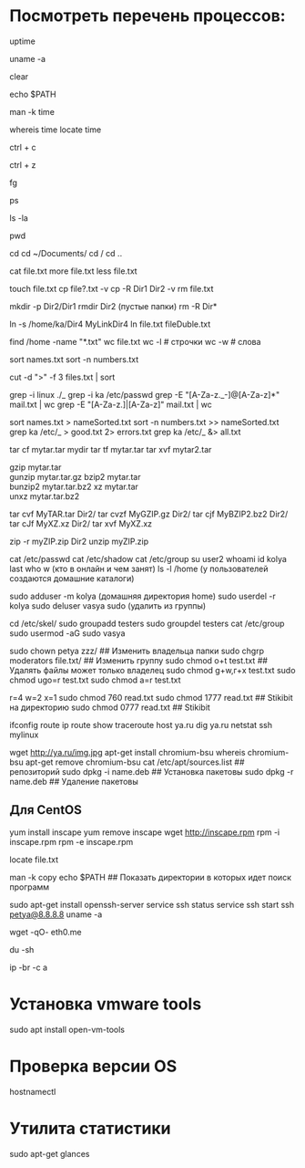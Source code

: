 # Посмотреть перечень процессов:

<!-- Посмотреть время и сколько включен ПК -->

uptime

<!-- Посмотреть систему -->

uname -a

<!-- Очистить терминал -->

clear

<!-- Ищет команды в пути -->

echo $PATH

<!-- Если не знаешь команду то помошник -->

man -k time

<!-- Узнать где лежит програмка -->

whereis time
locate time

<!-- Закрыть процесс -->

ctrl + c

<!-- Выйти но процесс будет идти -->

ctrl + z

<!-- Отобразить процесс, который идет на фоне -->

fg

<!-- Посмотреть запущенный процессы от пользователя -->

ps

<!-- показыть скрытые файлы -->

ls -la

<!-- показыть в какой я директории -->

pwd

<!-- навигация по директориям  Домашняя, Корень, Родительская-->

cd
cd ~/Documents/
cd /
cd ..

<!-- Вывод содержимого файла на экран -->

cat file.txt
more file.txt
less file.txt

<!-- создание файлов, копирование ? любой симбвол, -v показать процесс-->

touch file.txt
cp file?.txt -v
cp -R Dir1 Dir2 -v
rm file.txt

<!-- создание папок начиная с родительской, удаление рекурсивное-->

mkdir -p Dir2/Dir1
rmdir Dir2 (пустые папки)
rm -R Dir\*

<!-- Создание ссылок символических и постоянных -->

ln -s /home/ka/Dir4 MyLinkDir4
ln file.txt fileDuble.txt

<!-- Поиск файлов / строчки слова символы -->

find /home -name "\*.txt"
wc file.txt
wс -l # строчки
wс -w # слова

<!-- Сортировка строчек по алфавиту -->

sort names.txt
sort -n numbers.txt

<!-- Разделение текска по делиметру и использование пайпа -->

cut -d ">" -f 3 files.txt | sort

<!-- Поиск слова в строчках в файле, команда grep
Что ищется и где
-i Игнорируем капслок -->

grep -i linux ./_
grep -i ka /etc/passwd
grep -E "[A-Za-z\._-]@[A-Za-z]\*" mail.txt | wc
grep -E "[A-Za-z\.]|[A-Za-z]" mail.txt | wc

<!-- Перенаправление вывода и ввода | отправить в файл и добавить -->

sort names.txt > nameSorted.txt
sort -n numbers.txt >> nameSorted.txt
grep ka /etc/_ > good.txt 2> errors.txt
grep ka /etc/_ &> all.txt

<!-- архивирование (c - создание, t - просмотр, ч - распаковка, v - чтобы видеть процесс, f - всегда в конце с какаким архивом работаем)-->

tar cf mytar.tar mydir
tar tf mytar.tar
tar xvf mytar2.tar

<!-- компрессия gzip bzip2 xz (c - создание, t - просмотр, ч - распаковка, v - чтобы видеть процесс, f - всегда в конце с какаким архивом работаем)-->

gzip mytar.tar  
gunzip mytar.tar.gz
bzip2 mytar.tar  
bunzip2 mytar.tar.bz2
xz mytar.tar  
unxz mytar.tar.bz2

<!-- Все одной командой / Распаковка одинакова-->

tar cvf MyTAR.tar Dir2/
tar cvzf MyGZIP.gz Dir2/
tar cjf MyBZIP2.bz2 Dir2/
tar cJf MyXZ.xz Dir2/
tar xvf MyXZ.xz

<!--ZIP для windows-->

zip -r myZIP.zip Dir2
unzip myZIP.zip

<!-- Администрировнаие пользователей -->

cat /etc/passwd
cat /etc/shadow
cat /etc/group
su user2
whoami
id kolya
last
who
w (кто в онлайн и чем занят)
ls -l /home (у пользователей создаются домашние каталоги)

<!-- Администрировнаие пользователей -->

sudo adduser -m kolya (домашняя директория home)
sudo userdel -r kolya
sudo deluser vasya sudo (удалить из группы)

<!-- Директория с шаблонами для пользователей -->

cd /etc/skel/
sudo groupadd testers
sudo groupdel testers
cat /etc/group
sudo usermod -aG sudo vasya

<!-- Права доступа на файлы и папки -->

sudo chown petya zzz/ ## Изменить владельца папки
sudo chgrp moderators file.txt/ ## Изменить группу
sudo chmod o+t test.txt ## Удалять файлы может только владелец
sudo chmod g+w,г+x test.txt
sudo chmod ugo=r test.txt
sudo chmod a=r test.txt

<!-- Изменение прав цифрами -->

r=4
w=2
x=1
sudo chmod 760 read.txt
sudo chmod 1777 read.txt ## Stikibit на директорию
sudo chmod 0777 read.txt ## Stikibit

<!-- Сетевые настройки -->

ifconfig
route
ip route show
traceroute
host ya.ru
dig ya.ru
netstat
ssh mylinux

<!-- Cкачивание вайлов -->

wget http://ya.ru/img.jpg
apt-get install chromium-bsu
whereis chromium-bsu
apt-get remove chromium-bsu
cat /etc/apt/sources.list ## репозиторий
sudo dpkg -i name.deb ## Установка пакетовы
sudo dpkg -r name.deb ## Удаление пакетовы

## Для CentOS

yum install inscape
yum remove inscape
wget http://inscape.rpm
rpm -i inscape.rpm
rpm -e inscape.rpm

<!-- Поиск файлов -->

locate file.txt

<!-- Справка по ключам -->

man -k copy
echo $PATH ## Показать директории в которых идет поиск программ

<!-- SSH -->
<!-- Проверяем статус -->

sudo apt-get install openssh-server
service ssh status
service ssh start
ssh petya@8.8.8.8
uname -a

<!-- Внешний IP -->

wget -qO- eth0.me

<!-- Узнать размер папки -->

du -sh

<!-- Посмотреть все сетевые интерфейсы -->

ip -br -c a

# Установка vmware tools

sudo apt install open-vm-tools

# Проверка версии OS

hostnamectl

# Утилита статистики

sudo apt-get glances
